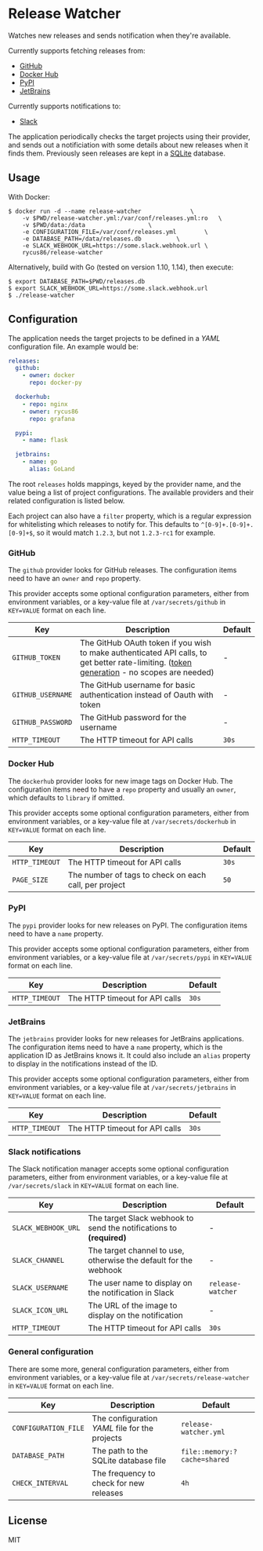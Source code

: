 # Release Watcher

Watches new releases and sends notification when they're available.

Currently supports fetching releases from:

- [GitHub](https://github.com)
- [Docker Hub](https://hub.docker.com)
- [PyPI](https://pypi.org)
- [JetBrains](https://www.jetbrains.com)

Currently supports notifications to:

- [Slack](https://slack.com)

The application periodically checks the target projects using their provider, and sends out a notificiation with some details about new releases when it finds them. Previously seen releases are kept in a [SQLite](TODO) database.

## Usage

With Docker:

```shell
$ docker run -d --name release-watcher 				\
	-v $PWD/release-watcher.yml:/var/conf/releases.yml:ro 	\
	-v $PWD/data:/data 					\
	-e CONFIGURATION_FILE=/var/conf/releases.yml 		\
	-e DATABASE_PATH=/data/releases.db			\
	-e SLACK_WEBHOOK_URL=https://some.slack.webhook.url	\
	rycus86/release-watcher
```

Alternatively, build with Go (tested on version 1.10, 1.14), then execute:

```shell
$ export DATABASE_PATH=$PWD/releases.db
$ export SLACK_WEBHOOK_URL=https://some.slack.webhook.url
$ ./release-watcher
```

## Configuration

The application needs the target projects to be defined in a *YAML* configuration file. An example would be:

```yaml
releases:
  github:
    - owner: docker
      repo: docker-py

  dockerhub:
    - repo: nginx
    - owner: rycus86
      repo: grafana

  pypi:
    - name: flask

  jetbrains:
    - name: go
      alias: GoLand
```

The root `releases` holds mappings, keyed by the provider name, and the value being a list of project configurations. The available providers and their related configuration is listed below.

Each project can also have a `filter` property, which is a regular expression for whitelisting which releases to notify for. This defaults to `^[0-9]+.[0-9]+.[0-9]+$`, so it would match `1.2.3`, but not `1.2.3-rc1` for example.

### GitHub

The `github` provider looks for GitHub releases. The configuration items need to have an `owner` and `repo` property.

This provider accepts some optional configuration parameters, either from environment variables, or a key-value file at `/var/secrets/github` in `KEY=VALUE` format on each line.

| Key | Description | Default |
| --- | ----------- | ------- |
| `GITHUB_TOKEN` | The GitHub OAuth token if you wish to make authenticated API calls, to get better rate-limiting. ([token generation](https://help.github.com/en/github/authenticating-to-github/creating-a-personal-access-token-for-the-command-line) - no scopes are needed) | - |
| `GITHUB_USERNAME` | The GitHub username for basic authentication instead of Oauth with token | - |
| `GITHUB_PASSWORD` | The GitHub password for the username | - |
| `HTTP_TIMEOUT` | The HTTP timeout for API calls | `30s` |

### Docker Hub

The `dockerhub` provider looks for new image tags on Docker Hub. The configuration items need to have a `repo` property and usually an `owner`, which defaults to `library` if omitted.

This provider accepts some optional configuration parameters, either from environment variables, or a key-value file at `/var/secrets/dockerhub` in `KEY=VALUE` format on each line.

| Key | Description | Default |
| --- | ----------- | ------- |
| `HTTP_TIMEOUT` | The HTTP timeout for API calls | `30s` |
| `PAGE_SIZE` | The number of tags to check on each call, per project | `50` |

### PyPI

The `pypi` provider looks for new releases on PyPI. The configuration items need to have a `name` property.

This provider accepts some optional configuration parameters, either from environment variables, or a key-value file at `/var/secrets/pypi` in `KEY=VALUE` format on each line.

| Key | Description | Default |
| --- | ----------- | ------- |
| `HTTP_TIMEOUT` | The HTTP timeout for API calls | `30s` |

### JetBrains

The `jetbrains` provider looks for new releases for JetBrains applications. The configuration items need to have a `name` property, which is the application ID as JetBrains knows it. It could also include an `alias` property to display in the notifications instead of the ID.

This provider accepts some optional configuration parameters, either from environment variables, or a key-value file at `/var/secrets/jetbrains` in `KEY=VALUE` format on each line.

| Key | Description | Default |
| --- | ----------- | ------- |
| `HTTP_TIMEOUT` | The HTTP timeout for API calls | `30s` |

### Slack notifications

The Slack notification manager accepts some optional configuration parameters, either from environment variables, or a key-value file at `/var/secrets/slack` in `KEY=VALUE` format on each line.

| Key | Description | Default |
| --- | ----------- | ------- |
| `SLACK_WEBHOOK_URL` | The target Slack webhook to send the notifications to __(required)__ | - |
| `SLACK_CHANNEL` | The target channel to use, otherwise the default for the webhook | - |
| `SLACK_USERNAME` | The user name to display on the notification in Slack | `release-watcher` |
| `SLACK_ICON_URL` | The URL of the image to display on the notification | - |
| `HTTP_TIMEOUT` | The HTTP timeout for API calls | `30s` |

### General configuration

There are some more, general configuration parameters, either from environment variables, or a key-value file at `/var/secrets/release-watcher` in `KEY=VALUE` format on each line.

| Key | Description | Default |
| --- | ----------- | ------- |
| `CONFIGURATION_FILE` | The configuration *YAML* file for the projects | `release-watcher.yml` |
| `DATABASE_PATH` | The path to the SQLite database file | `file::memory:?cache=shared` |
| `CHECK_INTERVAL` | The frequency to check for new releases | `4h` |

## License

MIT
